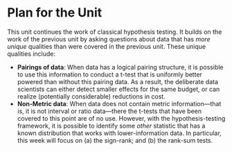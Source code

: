 # Plan for the Unit 

This unit continues the work of classical hypothesis testing. It builds on the work of the previous unit by asking questions about data that has *more unique* qualities than were covered in the previous unit. These unique qualities include: 

- **Pairings of data**:  When data has a logical pairing structure, it is possible to use this information to conduct a t-test that is uniformly better powered than without this pairing data. As a result, the deliberate data scientists can either detect smaller effects for the same budget, or can realize (potentially considerable) reductions in cost. 
- **Non-Metric data**: When data does not contain metric information—that is, it is not interval or ratio data—there the t-tests that have been covered to this point are of no use. However, with the hypothesis-testing framework, it is possible to identify some *other* statistic that has a known distribution that works with lower-information data. In particular, this week will focus on (a) the sign-rank; and (b) the rank-sum tests. 
